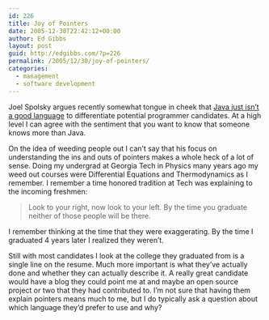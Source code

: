 ```yaml
---
id: 226
title: Joy of Pointers
date: 2005-12-30T22:42:12+00:00
author: Ed Gibbs
layout: post
guid: http://edgibbs.com/?p=226
permalink: /2005/12/30/joy-of-pointers/
categories:
  - management
  - software development
---
```

Joel Spolsky argues recently somewhat tongue in cheek that [Java just isn&#8217;t a good language](http://www.joelonsoftware.com/articles/ThePerilsofJavaSchools.html) to differentiate potential programmer candidates. At a high level I can agree with the sentiment that you want to know that someone knows more than Java.

On the idea of weeding people out I can&#8217;t say that his focus on understanding the ins and outs of pointers makes a whole heck of a lot of sense. Doing my undergrad at Georgia Tech in Physics many years ago my weed out courses were Differential Equations and Thermodynamics as I remember. I remember a time honored tradition at Tech was explaining to the incoming freshmen:

> Look to your right, now look to your left. By the time you graduate neither of those people will be there.

I remember thinking at the time that they were exaggerating. By the time I graduated 4 years later I realized they weren&#8217;t. 

Still with most candidates I look at the college they graduated from is a single line on the resume. Much more important is what they&#8217;ve actually done and whether they can actually describe it. A really great candidate would have a blog they could point me at and maybe an open source project or two that they had contributed to. I&#8217;m not sure that having them explain pointers means much to me, but I do typically ask a question about which language they&#8217;d prefer to use and why?